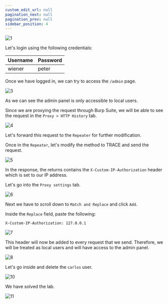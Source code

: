 ```yaml
---
custom_edit_url: null
pagination_next: null
pagination_prev: null
sidebar_position: 4
---
```


![1](https://github.com/Knign/Write-ups/assets/110326359/87133e37-52bb-4e19-8afe-3028ea16302c)

Let's login using the following credentials:

| Username | Password |
| -------- | -------- |
| wiener         | peter         |

Once we have logged in, we can try to access the `/admin` page.

![3](https://github.com/Knign/Write-ups/assets/110326359/51cd3e80-52a4-4da9-bf30-28aff17b9e83)

As we can see the admin panel is only accessible to local users.

Since we are proxying the request through Burp Suite, we will be able to see the request in the `Proxy > HTTP History` tab.

![4](https://github.com/Knign/Write-ups/assets/110326359/c0b361a5-24af-419c-ba58-d099fe8f3aee)

Let's forward this request to the `Repeater` for further modification.

Once in the `Repeater`, let's modify the method to TRACE and send the request.

![5](https://github.com/Knign/Write-ups/assets/110326359/1224223e-2926-4801-b7ed-6d8b7ad06d36)

In the response, the returns contains the `X-Custom-IP-Authorization` header which is set to our IP address.

Let's go into the `Proxy settings` tab.

![6](https://github.com/Knign/Write-ups/assets/110326359/ac0b8e05-adf5-4fcc-8449-a73b0ade6c80)

Next we have to scroll down to `Match and Replace` and click `Add`.

Inside the `Replace` field, paste the following:

```
X-Custom-IP-Authorization: 127.0.0.1
```

![7](https://github.com/Knign/Write-ups/assets/110326359/01ff0856-ee48-4caa-bad4-f5b2f0d693e8)

This header will now be added to every request that we send.
Therefore, we will be treated as local users and will have access to the admin panel.

![8](https://github.com/Knign/Write-ups/assets/110326359/0dfbce45-725a-4655-a81b-93d409f53c38)

Let's go inside and delete the `carlos` user.

![10](https://github.com/Knign/Write-ups/assets/110326359/e9c50e18-7eef-452c-bfda-2c8c3ce84859)

We have solved the lab.

![11](https://github.com/Knign/Write-ups/assets/110326359/f1fb703a-c008-406e-9260-2a7d7283096f)
